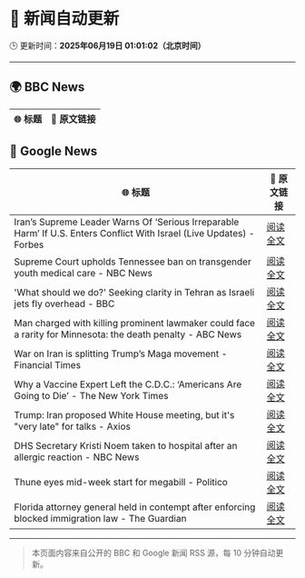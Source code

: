 # 🧠 新闻自动更新

🕒 更新时间：**2025年06月19日 01:01:02（北京时间）**

---

## 🌍 BBC News

| 🌐 标题 | 🔗 原文链接 |
|--------|-------------|

## 📰 Google News

| 🌐 标题 | 🔗 原文链接 |
|--------|-------------|
| Iran’s Supreme Leader Warns Of ‘Serious Irreparable Harm’ If U.S. Enters Conflict With Israel (Live Updates) - Forbes | [阅读全文](https://news.google.com/rss/articles/CBMi6wFBVV95cUxQZlhKWS1jTjQzdGN4YUk4WF9FNGQ5WHdqeVZzRnNXVnpYV1pHZ1pSYXpydER4XzJkbzFTS0NaVGtoQjJOeTV6WjIydENZYk5fSTNqWnJQcTBIN2F0QTY3NFdob1JDZWU1YXU0Sm9XX2pWS0JGNXZIaWdzOVJkVWh5TWY0NDBGeWF3bEZLR2VsWDJkWE5YckVOOW5xNVZLSmNXS1pTNUUzVnljN2tqMUozbVJMU1daSktWc2RjQkx6TlV5cWwwTDRVdUF3NTdnYkt0U1hSb1lmOS15Q3pEZ2NOOWZVd2c2MXRaT2x3?oc=5) |
| Supreme Court upholds Tennessee ban on transgender youth medical care - NBC News | [阅读全文](https://news.google.com/rss/articles/CBMiwgFBVV95cUxObnl5aFVCN1hBaHpzLWcwckZvX1EzSDRpUU05c3d0UmRxNk5GN2tVODZneVNyZ3Zub0NnMFVkcjAwbEdPZkhFUDdRaVpWZTJIbF8xelJLNTVpVGJseXJycnFjT0pUVWhCR2F0d1BmcWlRVTBfYk9EZDZZSDg2ZE85OHg0MjYzU2xjTzBJV196QnNGeTlfRDlRZ2drdHo2cldJeDJSeWZMTXd6RHR0SUx5MU9tWG5TajlKYV9HdlNCZ0t1d9IBVkFVX3lxTE1LQWM0Vi1HTmE5OC1JbnA2MUtHYkVjU1lGZDVVTDl1TEM0ay1lV1pPVThBMGZTbUlTbjNmeExPUUg0c3RXeDdrV3VidDRMY2J3c0d3dy1B?oc=5) |
| 'What should we do?' Seeking clarity in Tehran as Israeli jets fly overhead - BBC | [阅读全文](https://news.google.com/rss/articles/CBMiWkFVX3lxTE9pS0VhZ2tLend5NW45Wm9nZDV3RjFpLV8tUnNyYU1PTUVJYWVrUU5BaXBtblphczBSc2ZuQXpCMnpHQzNja1ZHMUl4VXRZR21pV2tjcXRTWTA4QdIBX0FVX3lxTE5fZVBzMHNWQnNGbWtJT1NJWGJpeHBneExiUG01bnAxcEpJbmFwWEFtaWxqQ3VNcVRHajJMNW9VWllqdjZrT3NFN2RGR2Q4THhCWnF4Qi11enNYVEk4NzBR?oc=5) |
| Man charged with killing prominent lawmaker could face a rarity for Minnesota: the death penalty - ABC News | [阅读全文](https://news.google.com/rss/articles/CBMiqgFBVV95cUxQcDNuVE9mNVdpMUQwMEFNOWlaTXVvUzVzTllWNzg2UTlsai04WWtYSGl6UzB1RUh6WFhFSkN0SHo0ZWllbXMtYjFoVUw5N0NHeHJwa0FjX3NtT3NCUmctbF9FdzFPejdtcEhzTEJmRVljMTNqUFNiQ1BjSXVXUVpVVXZsZW4yZ2JCN1pDZ202LWl0MW9mSVkxTkItN2RFT05kcnZ1T25USVNmd9IBrwFBVV95cUxQRFU0Ml94SmtPWll3QmU0eHd3eEVkcEd0OFpOTWN0TTRYQ01nRlF3cTVCVG5wXy1GVzJyNGl3ZlVITXZVU0lVd2tCWFdqYlFJd2tuWG0zd0EtZFlsSi1CS1Z0ZnlzWXdId2UzemFvQXQtdjVvMnVkXy13OEZyUjViaXhiSmZoRjhYclB3WV9PRzNXYXBMRmU2S3hwTG1IMkJ2dy16UXVRVVR3U20xTWJz?oc=5) |
| War on Iran is splitting Trump’s Maga movement - Financial Times | [阅读全文](https://news.google.com/rss/articles/CBMicEFVX3lxTFBCSjJfbFJnaDdDUy0za1M4R3h1a1ZMU3VFcUxfaG5KYVRpWEhSMmNZX0JNN042YktacjdNUFVjQzhDQTY2S1VrdVQ3S3ZXbW9HanJ6LWozcWpOb3lkcTJsVnhKLThhRnk0ZURwc1BIdVQ?oc=5) |
| Why a Vaccine Expert Left the C.D.C.: ‘Americans Are Going to Die’ - The New York Times | [阅读全文](https://news.google.com/rss/articles/CBMif0FVX3lxTE82NS11LXNXbTZsMVVfRmpZaXc2Um5MQk1aY2JnRDdnZ3FSbHJjUmJoRmlwQUhTSm41SlBFRkFqcjdHRk5ieGVlVy1pZjJmX29UTUliU3hqY05RZVEweFdoNE1wVjBQR3JpTTEzZVB0NEw3RHV1V3BhczE0cWE1VDg?oc=5) |
| Trump: Iran proposed White House meeting, but it's "very late" for talks - Axios | [阅读全文](https://news.google.com/rss/articles/CBMie0FVX3lxTFBrUVpwa2NvRnBmUl92dFVkTUhkcTNqeVphellIaHU4RFhJS3ltMzhiWTQ0VVFhMVc5YUxMM3lWSWpfcjBVZ1ZzLWRkNkQ2NklxMU9xN05WUXhVTS1DN0NEN1ljcFVwTW1pSmlPSlcwZS05S3o2RWk0cXlJOA?oc=5) |
| DHS Secretary Kristi Noem taken to hospital after an allergic reaction - NBC News | [阅读全文](https://news.google.com/rss/articles/CBMitwFBVV95cUxNMkREc3FBZ0w4dm5pNm5RZEIxcWdfWkdKVzFIREVGajRwdEJpOUR5djE1emZZc3IyYWZLaUFIa1VZZmdnOWppVWNPX3hIUzJJd05WSndReXB3d0VTSWZ0YXoyLUhmNmEyakFnMnhjUmhwMHRoZldpU1ZwZXlodkRWaThzQThFODNaTkQ1UGpRWGdUOFc0MTNFOUtvYWthRnlsLWM3OFZicm1pSF96UTJNZUJVRFZpTXfSAVZBVV95cUxPd1FteU1CTG9fTW95U0UtNUJtVS1Fa1g4bmFZWEx4UHAtdWZuOTluQXk1NzRRcHFLV1luQWVZWFdvWWhTLTNZTlFyU01lelVMY1RISHBCdw?oc=5) |
| Thune eyes mid-week start for megabill - Politico | [阅读全文](https://news.google.com/rss/articles/CBMilAFBVV95cUxOU0hoNnJRZDBSV2lDajhILURwbnhDQmxzeWpkRkVfc2xJRHNYem5GY0pXMHdRdndSdEdnZmNjT1h5M21SbVZkV2xLZzZKZVNPenpJNl93VzVRQUc3WmwyOGt0cHB4eThaMWd0RmxFQjV5QmdrQWVVNmpWX0wtTHFFOWZyczJUYVFtT1lFR3hSM3pxbEpr?oc=5) |
| Florida attorney general held in contempt after enforcing blocked immigration law - The Guardian | [阅读全文](https://news.google.com/rss/articles/CBMiowFBVV95cUxPZXdvV1BoSnMzVlA4d19RblFmWTZiNUFyRXhrcE5tdE5ZTncxMWtPQlU1TlpEekh0WjRkc2tSSFpJaUhqWjF6YWRCNlVkcjZwZnQxUVV0R0l2ejlwbVRTaTBZNi1SUWhOR1oyeENtQlF4RDNfVFVVMVE2OGR6eEJVS2Eya2dIYWNoa25OaEZLX2RGWVVHS09pNS1Ka3NyVWY1dXVr?oc=5) |

---
> 本页面内容来自公开的 BBC 和 Google 新闻 RSS 源，每 10 分钟自动更新。